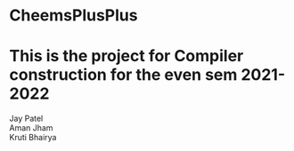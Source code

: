 # CheemsPlusPlus

# This is the project for Compiler construction for the even sem 2021-2022

Jay Patel <br />
Aman Jham <br />
Kruti Bhairya
